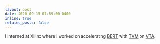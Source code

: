 ```yaml
---
layout: post
date: 2020-09-15 07:59:00-0400
inline: true
related_posts: false
---
```


I interned at Xilinx where I worked on accelerating [BERT](https://arxiv.org/abs/1810.04805?source=post_page) with [TVM](https://tvm.apache.org) on [VTA](https://tvm.apache.org/vta).
